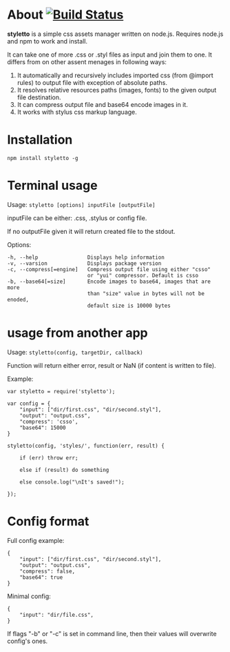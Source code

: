 About  [![Build Status](https://secure.travis-ci.org/iAdramelk/styletto.png)](http://travis-ci.org/iAdramelk/styletto)
=====

**styletto** is a simple css assets manager written on node.js. Requires node.js and npm to work and install.

It can take one of more .css or .styl files as input and join them to one. It differs from on other assent menages in following ways:

1. It automatically and recursively includes imported css (from @import rules) to output file with exception of absolute paths.
2. It resolves relative resources paths (images, fonts) to the given output file destination.
3. It can compress output file and base64 encode images in it.
4. It works with stylus css markup language.


Installation
============

```npm install styletto -g```

Terminal usage
==============

Usage: ```styletto [options] inputFile [outputFile]```

inputFile can be either: .css, .stylus or config file.

If no outputFile given it will return created file to the stdout.

Options:

    -h, --help                Displays help information
    -v, --varsion             Displays package version
    -c, --compress[=engine]   Compress output file using either "csso"
                              or "yui" compressor. Default is csso
    -b, --base64[=size]       Encode images to base64, images that are more
                              than "size" value in bytes will not be enoded,
                              default size is 10000 bytes


usage from another app
======================

Usage: ```styletto(config, targetDir, callback)```

Function will return either error, result or NaN (if content is written to file).

Example:

    var styletto = require('styletto');
    
    var config = {
        "input": ["dir/first.css", "dir/second.styl"],
        "output": "output.css",
        "compress": 'csso',
        "base64": 15000
    }
    
    styletto(config, 'styles/', function(err, result) {

        if (err) throw err;
        
        else if (result) do something
        
        else console.log("\nIt's saved!");

    });


Config format
=============

Full config example:

    {
        "input": ["dir/first.css", "dir/second.styl"],
        "output": "output.css",
        "compress": false,
        "base64": true
    }

Minimal config:

    {
        "input": "dir/file.css",
    }

If flags "-b" or "-c" is set in command line, then their values will overwrite config's ones.